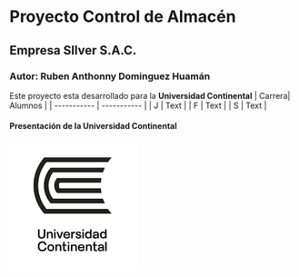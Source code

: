 # Proyecto Control de Almacén
## Empresa SIlver S.A.C.
### Autor: Ruben Anthonny Dominguez Huamán
Este proyecto esta desarrollado para la **Universidad Continental**
| Carrera| Alumnos |
| ----------- | ----------- |
| J | Text |
| F | Text |
| S | Text |
#### Presentación de la Universidad Continental
![Logo Universidad Continental](https://github.com/Anthonny-wt/Prueba/blob/main/ucci.png)
